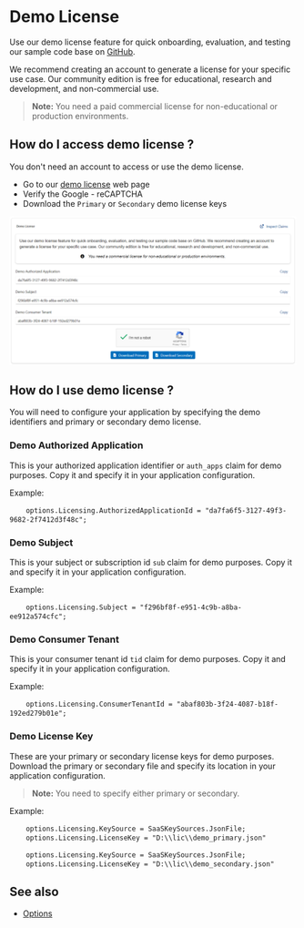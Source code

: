 # Demo License
Use our demo license feature for quick onboarding, evaluation, and testing our sample code base on [GitHub](https://github.com/perpetualintelligence/docs/tree/main/samples/tutorials).

We recommend creating an account to generate a license for your specific use case. Our community edition is free for educational, research and development, and non-commercial use.

> **Note:** You need a paid commercial license for non-educational or production environments.

## How do I access demo license ?
You don't need an account to access or use the demo license. 

- Go to our [demo license](https://www.perpetualintelligence.com/products/onedemo/licensing) web page
- Verify the Google - reCAPTCHA
- Download the `Primary` or `Secondary` demo license keys

![onedemo](../../images/onedemo/licensing.png)

## How do I use demo license ?
You will need to configure your application by specifying the demo identifiers and primary or secondary demo license.

### Demo Authorized Application
This is your authorized application identifier or `auth_apps` claim for demo purposes. Copy it and specify it in your application configuration.

Example:
```
    options.Licensing.AuthorizedApplicationId = "da7fa6f5-3127-49f3-9682-2f7412d3f48c";
```

### Demo Subject
This is your subject or subscription id `sub` claim for demo purposes. Copy it and specify it in your application configuration.

Example:
```
    options.Licensing.Subject = "f296bf8f-e951-4c9b-a8ba-ee912a574cfc";
```

### Demo Consumer Tenant
This is your consumer tenant id `tid` claim for demo purposes. Copy it and specify it in your application configuration.

Example:
```
    options.Licensing.ConsumerTenantId = "abaf803b-3f24-4087-b18f-192ed279b01e";
```

### Demo License Key
These are your primary or secondary license keys for demo purposes. Download the primary or secondary file and specify its location in your application configuration.

> **Note:** You need to specify either primary or secondary.

Example:
```
    options.Licensing.KeySource = SaaSKeySources.JsonFile;
    options.Licensing.LicenseKey = "D:\\lic\\demo_primary.json"
```

```
    options.Licensing.KeySource = SaaSKeySources.JsonFile;
    options.Licensing.LicenseKey = "D:\\lic\\demo_secondary.json"
```

## See also
- [Options](../picli/options.md)
